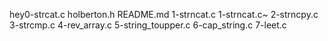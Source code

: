 hey0-strcat.c
holberton.h
README.md
1-strncat.c
1-strncat.c~
2-strncpy.c
3-strcmp.c
4-rev_array.c
5-string_toupper.c
6-cap_string.c
7-leet.c
